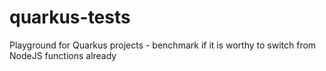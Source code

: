 # quarkus-tests
Playground for Quarkus projects - benchmark if it is worthy to switch from NodeJS functions already
